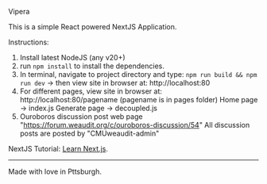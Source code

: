 Vipera

This is a simple React powered NextJS Application.

Instructions:
1. Install latest NodeJS (any v20+)
2. run `npm install` to install the dependencies.
3. In terminal, navigate to project directory and type:  `npm run build && npm run dev`  -> then view site in browser at: http://localhost:80
4. For different pages, view site in browser at: http://localhost:80/pagename (pagename is in pages folder)
    Home page -> index.js
    Generate page -> decoupled.js
5. Ouroboros discussion post web page "https://forum.weaudit.org/c/ouroboros-discussion/54"
    All discussion posts are posted by "CMUweaudit-admin"

NextJS Tutorial: [Learn Next.js](https://nextjs.org/learn).

---

Made with love in Pttsburgh.
